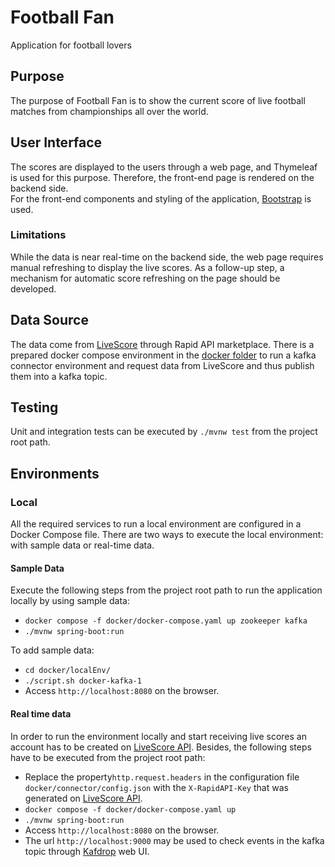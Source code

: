 # Football Fan
Application for football lovers

## Purpose
The purpose of Football Fan is to show the current score of live football matches from championships all over the world.

## User Interface
The scores are displayed to the users through a web page, and Thymeleaf is used for this purpose. Therefore, the front-end page is rendered on the backend side. <br/> 
For the front-end components and styling of the application, [Bootstrap](https://getbootstrap.com/) is used.

### Limitations
While the data is near real-time on the backend side, the web page requires manual refreshing to display the live scores. As a follow-up step, a mechanism for automatic score refreshing on the page should be developed.

## Data Source
The data come from [LiveScore](https://rapidapi.com/apidojo/api/livescore6) through Rapid API marketplace.
There is a prepared docker compose environment in the [docker folder](docker) to run a kafka connector environment and request data from LiveScore and thus publish them into a kafka topic.

## Testing
Unit and integration tests can be executed by `./mvnw test` from the project root path.

## Environments
### Local
All the required services to run a local environment are configured in a Docker Compose file. There are two ways to execute the local environment: with sample data or real-time data.
#### Sample Data
Execute the following steps from the project root path to run the application locally by using sample data:
* `docker compose -f docker/docker-compose.yaml up zookeeper kafka`
* `./mvnw spring-boot:run`

To add sample data:
* `cd docker/localEnv/`
* `./script.sh docker-kafka-1`
* Access `http://localhost:8080` on the browser.

#### Real time data
In order to run the environment locally and start receiving live scores an account has to be created on [LiveScore API](https://rapidapi.com/apidojo/api/livescore6). Besides, the following steps have to be executed from the project root path:
* Replace the property`http.request.headers` in the configuration file `docker/connector/config.json` with the `X-RapidAPI-Key` that was generated on [LiveScore API](https://rapidapi.com/apidojo/api/livescore6).
* `docker compose -f docker/docker-compose.yaml up`
* `./mvnw spring-boot:run`
* Access `http://localhost:8080` on the browser.
* The url `http://localhost:9000` may be used to check events in the kafka topic through [Kafdrop](https://github.com/obsidiandynamics/kafdrop) web UI.
